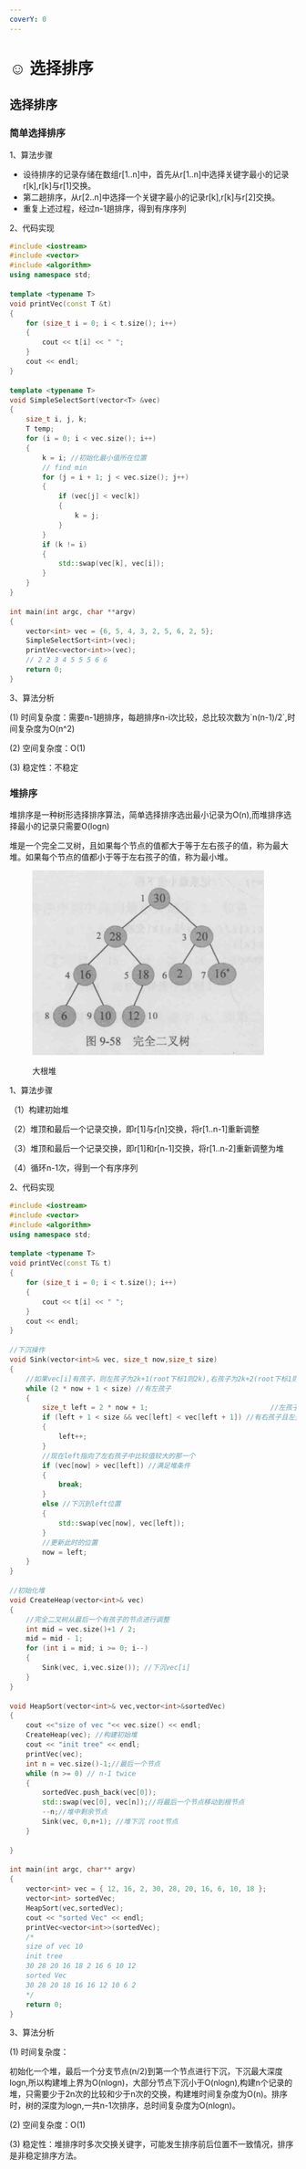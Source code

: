 ```yaml
---
coverY: 0
---
```


# ☺ 选择排序

## 选择排序

### 简单选择排序

1、算法步骤

* 设待排序的记录存储在数组r\[1..n]中，首先从r\[1..n]中选择关键字最小的记录r\[k],r\[k]与r\[1]交换。
* 第二趟排序，从r\[2..n]中选择一个关键字最小的记录r\[k],r\[k]与r\[2]交换。
* 重复上述过程，经过n-1趟排序，得到有序序列

2、代码实现

```cpp
#include <iostream>
#include <vector>
#include <algorithm>
using namespace std;

template <typename T>
void printVec(const T &t)
{
    for (size_t i = 0; i < t.size(); i++)
    {
        cout << t[i] << " ";
    }
    cout << endl;
}

template <typename T>
void SimpleSelectSort(vector<T> &vec)
{
    size_t i, j, k;
    T temp;
    for (i = 0; i < vec.size(); i++)
    {
        k = i; //初始化最小值所在位置
        // find min
        for (j = i + 1; j < vec.size(); j++)
        {
            if (vec[j] < vec[k])
            {
                k = j;
            }
        }
        if (k != i)
        {
            std::swap(vec[k], vec[i]);
        }
    }
}

int main(int argc, char **argv)
{
    vector<int> vec = {6, 5, 4, 3, 2, 5, 6, 2, 5};
    SimpleSelectSort<int>(vec);
    printVec<vector<int>>(vec);
    // 2 2 3 4 5 5 5 6 6
    return 0;
}
```

3、算法分析

(1) 时间复杂度：需要n-1趟排序，每趟排序n-i次比较，总比较次数为\`n(n-1)/2\`,时间复杂度为O(n^2)

(2) 空间复杂度：O(1)

(3) 稳定性：不稳定

### &#x20;堆排序

堆排序是一种树形选择排序算法，简单选择排序选出最小记录为O(n),而堆排序选择最小的记录只需要O(logn)

堆是一个完全二叉树，且如果每个节点的值都大于等于左右孩子的值，称为最大堆。如果每个节点的值都小于等于左右孩子的值，称为最小堆。

<figure><img src="../../../.gitbook/assets/image (1) (1).png" alt=""><figcaption><p>大根堆</p></figcaption></figure>

1、算法步骤

（1）构建初始堆

（2）堆顶和最后一个记录交换，即r\[1]与r\[n]交换，将r\[1..n-1]重新调整

（3）堆顶和最后一个记录交换，即r\[1]和r\[n-1]交换，将r\[1..n-2]重新调整为堆

（4）循环n-1次，得到一个有序序列

2、代码实现

```cpp
#include <iostream>
#include <vector>
#include <algorithm>
using namespace std;

template <typename T>
void printVec(const T& t)
{
    for (size_t i = 0; i < t.size(); i++)
    {
        cout << t[i] << " ";
    }
    cout << endl;
}

//下沉操作
void Sink(vector<int>& vec, size_t now,size_t size)
{
    //如果vec[i]有孩子，则左孩子为2k+1(root下标1则2k),右孩子为2k+2(root下标1则2k)
    while (2 * now + 1 < size) //有左孩子
    {
        size_t left = 2 * now + 1;                              //左孩子下标
        if (left + 1 < size && vec[left] < vec[left + 1]) //有右孩子且左孩子小于右孩子
        {
            left++;
        }
        //现在left指向了左右孩子中比较值较大的那一个
        if (vec[now] > vec[left]) //满足堆条件
        {
            break;
        }
        else //下沉到left位置
        {
            std::swap(vec[now], vec[left]);
        }
        //更新此时的位置
        now = left;
    }
}

//初始化堆
void CreateHeap(vector<int>& vec)
{
    //完全二叉树从最后一个有孩子的节点进行调整
    int mid = vec.size()+1 / 2;
    mid = mid - 1;
    for (int i = mid; i >= 0; i--)
    {
        Sink(vec, i,vec.size()); //下沉vec[i]
    }
}

void HeapSort(vector<int>& vec,vector<int>&sortedVec)
{
    cout <<"size of vec "<< vec.size() << endl;
    CreateHeap(vec); //构建初始堆
    cout << "init tree" << endl;
    printVec(vec);
    int n = vec.size()-1;//最后一个节点
    while (n >= 0) // n-1 twice
    {
        sortedVec.push_back(vec[0]);
        std::swap(vec[0], vec[n]);//将最后一个节点移动到根节点
        --n;//堆中剩余节点
        Sink(vec, 0,n+1); //堆下沉 root节点
    }

}

int main(int argc, char** argv)
{
    vector<int> vec = { 12, 16, 2, 30, 28, 20, 16, 6, 10, 18 };
    vector<int> sortedVec;
    HeapSort(vec,sortedVec);
    cout << "sorted Vec" << endl;
    printVec<vector<int>>(sortedVec);
    /*
    size of vec 10
    init tree
    30 28 20 16 18 2 16 6 10 12
    sorted Vec
    30 28 20 18 16 16 12 10 6 2
    */
    return 0;
}
```

3、算法分析

(1) 时间复杂度：

&#x20;        初始化一个堆，最后一个分支节点(n/2)到第一个节点进行下沉，下沉最大深度logn,所以构建堆上界为O(nlogn)，大部分节点下沉小于O(nlogn),构建n个记录的堆，只需要少于2n次的比较和少于n次的交换，构建堆时间复杂度为O(n)。排序时，树的深度为logn,一共n-1次排序，总时间复杂度为O(nlogn)。

(2) 空间复杂度：O(1)

(3) 稳定性：堆排序时多次交换关键字，可能发生排序前后位置不一致情况，排序是非稳定排序方法。
